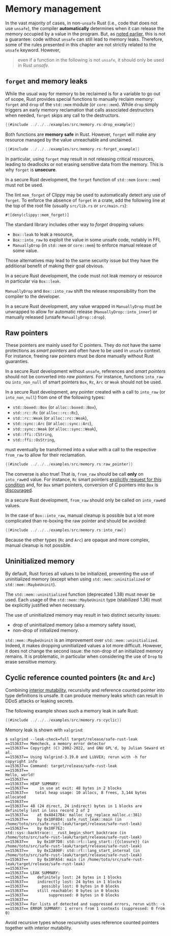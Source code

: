 # Memory management

<!-- ## About Rust memory safety -->

<!--
<mark>TODO</mark>: explain safe allocations/deallocations, ownership/borrowing,
and identify language constructs that may break memory safety (for instance,
unsound behaviors in older versions of the compiler).
-->

In the vast majority of cases, in non-`unsafe` Rust (i.e., code that does not use `unsafe`), the compiler **automatically** determines when it can release the memory occupied by a value in the program.
But, as [noted earlier](04_language.md#rust-guarantees), this is not
a guarantee: code without `unsafe` can still lead to memory leaks. Therefore, some of the
rules presented in this chapter are not strictly related to the `unsafe` keyword. However,

> even if a function in the following is not `unsafe`,
> it should only be used in Rust *unsafe*.

## `forget` and memory leaks

While the usual way for memory to be reclaimed is for a variable to go out of
scope, Rust provides special functions to manually reclaim memory: `forget` and
`drop` of the `std::mem` module (or `core::mem`). While `drop` simply triggers
an early memory reclamation that calls associated destructors when needed,
`forget` skips any call to the destructors.

```rust align
{{#include ../../../examples/src/memory.rs:drop_example}}
```

Both functions are **memory safe** in Rust. However, `forget` will make any
resource managed by the value unreachable and unclaimed.

```rust align
{{#include ../../../examples/src/memory.rs:forget_example}}
```

In particular, using `forget` may result in not releasing critical resources,
leading to deadlocks or not erasing sensitive data from the memory. This is why
`forget` is **unsecure**.

<div class="reco" id="MEM-FORGET" type="Rule" title="Do not use `forget`">

In a secure Rust development, the `forget` function of `std::mem`
(`core::mem`) must not be used.

</div>

<!-- -->

<div class="reco" id="MEM-FORGET-LINT" type="Recommendation" title="Use clippy lint to detect use of `forget`">

The lint `mem_forget` of Clippy may be used to automatically detect any use of
`forget`. To enforce the absence of `forget` in a crate, add the following
line at the top of the root file (usually `src/lib.rs` or `src/main.rs`):

```rust,noplaypen,ignore
#![deny(clippy::mem_forget)]
```

</div>

The standard library includes other way to *forget* dropping values:

- `Box::leak` to leak a resource,
- `Box::into_raw` to exploit the value in some unsafe code, notably in FFI,
- `ManuallyDrop` (in `std::mem` or `core::mem`) to enforce manual release of some value.

Those alternatives may lead to the same security issue but they have the
additional benefit of making their goal obvious.

<div class="reco" id="MEM-LEAK" type="Rule" title="Do not use `leak` function">

In a secure Rust development, the code must not leak memory or resource in
particular via `Box::leak`.

</div>

`ManuallyDrop` and `Box::into_raw` shift the release responsibility from the
compiler to the developer.

<div class="reco" id="MEM-MANUALLYDROP" type="Rule" title="Do release value wrapped in `ManuallyDrop`">

In a secure Rust development, any value wrapped in `ManuallyDrop` must be
unwrapped to allow for automatic release (`ManuallyDrop::into_inner`)
or manually released (unsafe `ManuallyDrop::drop`).

</div>

<!-- -->

## Raw pointers

These pointers are mainly used for C pointers. They do not have the same protections
as *smart pointers* and often have to be used in `unsafe` context. For instance, freeing 
raw pointers must be done manually without Rust guaranties.

<div class="reco" id="MEM-NORAWPOINTER" type="Rule" title="Do no convert smart pointer into raw pointer in Rust without `unsafe`">

In a secure Rust development without `unsafe`, references and *smart pointers*
should not be converted into *raw pointers*. For instance, functions `into_raw` ou `into_non_null`
of smart pointers `Box`, `Rc`, `Arc` or `Weak` should not be used.

</div>

<div class="reco" id="MEM-INTOFROMRAW" type="Rule" title="Always call `from_raw` on `into_raw`ed value">

In a secure Rust development, any pointer created with a call to `into_raw`
(or `into_non_null`) from one of the following types:

- `std::boxed::Box` (or `alloc::boxed::Box`),
- `std::rc::Rc` (or `alloc::rc::Rc`),
- `std::rc::Weak` (or `alloc::rc::Weak`),
- `std::sync::Arc` (or `alloc::sync::Arc`),
- `std::sync::Weak` (or `alloc::sync::Weak`),
- `std::ffi::CString`,
- `std::ffi::OsString`,

must eventually be transformed into a value with a call to the respective
`from_raw` to allow for their reclamation.

```rust align
{{#include ../../../examples/src/memory.rs:raw_pointer}}
```

</div>

The converse is also true! That is, `from_raw` should be call **only** on `into_raw`ed value. For instance,
`Rc` smart pointers [explicitly request for this condition](https://doc.rust-lang.org/std/rc/struct.Rc.html#method.from_raw)
and, for `Box` smart pointers, conversion of C pointers into `Box` is [discouraged](https://doc.rust-lang.org/std/boxed/index.html#memory-layout).

<div class="reco" id="MEM-INTOFROMRAW" type="Rule" title="Call `from_raw` *only* on `into_raw`ed value">

In a secure Rust development, `from_raw` should only be called on `into_raw`ed values.

</div>

<!-- -->

<div class="note">

In the case of `Box::into_raw`, manual cleanup is possible but a lot more
complicated than re-boxing the raw pointer and should be avoided:

```rust align
{{#include ../../../examples/src/memory.rs:into_raw}}
```

Because the other types (`Rc` and `Arc`) are opaque and more complex, manual
cleanup is not possible.

</div>

## Uninitialized memory

By default, Rust forces all values to be initialized, preventing the use of
uninitialized memory (except when using `std::mem::uninitialized` or
`std::mem::MaybeUninit`).

<div class="reco" id="MEM-UNINIT" type="Rule" title="Do not use uninitialized memory">

The `std::mem::uninitialized` function (deprecated 1.38) must never be used.
Each usage of the `std::mem::MaybeUninit` type (stabilized 1.36) must be explicitly
justified when necessary.

</div>

The use of uninitialized memory may result in two distinct security issues:

- drop of uninitialized memory (also a memory safety issue),
- non-drop of initialized memory.

<div class="note">

`std::mem::MaybeUninit` is an improvement over `std::mem::uninitialized`.
Indeed, it makes dropping uninitialized values a lot more difficult.
However, it does not change the second issue: the non-drop of an initialized
memory remains. It is problematic, in particular when considering
the use of `Drop` to erase sensitive memory.

</div>

## Cyclic reference counted pointers (`Rc` and `Arc`)

Combining [interior mutability](https://doc.rust-lang.org/reference/interior-mutability.html), recursivity and reference counted pointer into type definitions is unsafe. It can produce memory leaks which can result in DDoS attacks or leaking secrets.

The following example shows such a memory leak in safe Rust:

```rust align
{{#include ../../../examples/src/memory.rs:cyclic}}
```

Memory leak is shown with `valgrind`:

```
$ valgrind --leak-check=full target/release/safe-rust-leak 
==153637== Memcheck, a memory error detector
==153637== Copyright (C) 2002-2022, and GNU GPL'd, by Julian Seward et al.
==153637== Using Valgrind-3.19.0 and LibVEX; rerun with -h for copyright info
==153637== Command: target/release/safe-rust-leak
==153637== 
Hello, world!
==153637== 
==153637== HEAP SUMMARY:
==153637==     in use at exit: 48 bytes in 2 blocks
==153637==   total heap usage: 10 allocs, 8 frees, 3,144 bytes allocated
==153637== 
==153637== 48 (24 direct, 24 indirect) bytes in 1 blocks are definitely lost in loss record 2 of 2
==153637==    at 0x48417B4: malloc (vg_replace_malloc.c:381)
==153637==    by 0x10F8D4: safe_rust_leak::main (in /home/toto/src/safe-rust-leak/target/release/safe-rust-leak)
==153637==    by 0x10F7E2: std::sys::backtrace::__rust_begin_short_backtrace (in /home/toto/src/safe-rust-leak/target/release/safe-rust-leak)
==153637==    by 0x10F7D8: std::rt::lang_start::{{closure}} (in /home/toto/src/safe-rust-leak/target/release/safe-rust-leak)
==153637==    by 0x12A90F: std::rt::lang_start_internal (in /home/toto/src/safe-rust-leak/target/release/safe-rust-leak)
==153637==    by 0x10FA54: main (in /home/toto/src/safe-rust-leak/target/release/safe-rust-leak)
==153637== 
==153637== LEAK SUMMARY:
==153637==    definitely lost: 24 bytes in 1 blocks
==153637==    indirectly lost: 24 bytes in 1 blocks
==153637==      possibly lost: 0 bytes in 0 blocks
==153637==    still reachable: 0 bytes in 0 blocks
==153637==         suppressed: 0 bytes in 0 blocks
==153637== 
==153637== For lists of detected and suppressed errors, rerun with: -s
==153637== ERROR SUMMARY: 1 errors from 1 contexts (suppressed: 0 from 0)
```

<div class="reco" id="MEM-MUT-REC-RC" type="Rule" title="Avoid cyclic reference counted pointers">

Avoid recursive types whose recursivity uses reference counted pointers together with interior mutability.

</div>